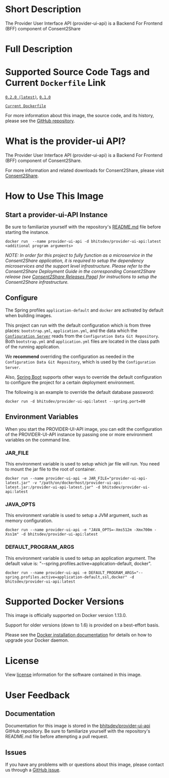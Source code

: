# Short Description

The Provider User Interface API (provider-ui-api) is a Backend For Frontend (BFF) component of Consent2Share

# Full Description

# Supported Source Code Tags and Current `Dockerfile` Link

[`0.2.0 (latest)`](https://github.com/bhits-dev/provider-ui-api/releases/tag/0.2.0), [`0.1.0`](https://github.com/bhits-dev/provider-ui-api/releases/tag/0.1.0)

[`Current Dockerfile`](../provider-ui-api/src/main/docker/Dockerfile)

For more information about this image, the source code, and its history, please see the [GitHub repository](https://github.com/bhits-dev/provider-ui-api).

# What is the provider-ui API?

The Provider User Interface API (provider-ui-api) is a Backend For Frontend (BFF) component of Consent2Share.

For more information and related downloads for Consent2Share, please visit [Consent2Share](https://bhits-dev.github.io/consent2share/).

# How to Use This Image

## Start a provider-ui-API Instance

Be sure to familiarize yourself with the repository's [README.md](https://github.com/bhits-dev/provider-ui-api) file before starting the instance.

`docker run  --name provider-ui-api -d bhitsdev/provider-ui-api:latest <additional program arguments>`

*NOTE: In order for this project to fully function as a microservice in the Consent2Share application, it is required to setup the dependency microservices and the support level infrastructure. Please refer to the Consent2Share Deployment Guide in the corresponding Consent2Share release (see [Consent2Share Releases Page](https://github.com/bhits-dev/consent2share/releases)) for instructions to setup the Consent2Share infrastructure.*
 
## Configure

The Spring profiles `application-default` and `docker` are activated by default when building images.

This project can run with the default configuration which is from three places: `bootstrap.yml`, `application.yml`, and the data which the [`Configuration Server`](https://github.com/bhits-dev/config-server) reads from the `Configuration Data Git Repository`. Both `bootstrap.yml` and `application.yml` files are located in the class path of the running application.

We **recommend** overriding the configuration as needed in the `Configuration Data Git Repository`, which is used by the `Configuration Server`.

Also, [Spring Boot](https://projects.spring.io/spring-boot/) supports other ways to override the default configuration to configure the project for a certain deployment environment. 

The following is an example to override the default database password:

`docker run -d bhitsdev/provider-ui-api:latest --spring.port=80`

## Environment Variables

When you start the PROVIDER-UI-API image, you can edit the configuration of the PROVIDER-UI-API instance by passing one or more environment variables on the command line. 

### JAR_FILE

This environment variable is used to setup which jar file will run. You need to mount the jar file to the root of container.

`docker run --name provider-ui-api -e JAR_FILE="provider-ui-api-latest.jar" -v "/path/on/dockerhost/provider-ui-api-latest.jar:/provider-ui-api-latest.jar" -d bhitsdev/provider-ui-api:latest`

### JAVA_OPTS 

This environment variable is used to setup a JVM argument, such as memory configuration.

`docker run --name provider-ui-api -e "JAVA_OPTS=-Xms512m -Xmx700m -Xss1m" -d bhitsdev/provider-ui-api:latest`

### DEFAULT_PROGRAM_ARGS 

This environment variable is used to setup an application argument. The default value is: "--spring.profiles.active=application-default, docker".

`docker run --name provider-ui-api -e DEFAULT_PROGRAM_ARGS="--spring.profiles.active=application-default,ssl,docker" -d bhitsdev/provider-ui-api:latest`

# Supported Docker Versions

This image is officially supported on Docker version 1.13.0.

Support for older versions (down to 1.6) is provided on a best-effort basis.

Please see the [Docker installation documentation](https://docs.docker.com/engine/installation/) for details on how to upgrade your Docker daemon.

# License

View [license](https://github.com/bhits-dev/provider-ui-api/blob/master/LICENSE) information for the software contained in this image.

# User Feedback

## Documentation
 
Documentation for this image is stored in the [bhitsdev/provider-ui-api](https://github.com/bhits-dev/provider-ui-api) GitHub repository. Be sure to familiarize yourself with the repository's README.md file before attempting a pull request.

## Issues

If you have any problems with or questions about this image, please contact us through a [GitHub issue](https://github.com/bhits-dev/provider-ui-api/issues).

